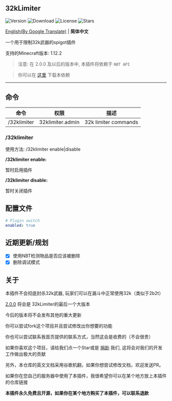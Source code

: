 32kLimiter
---
![Version](https://img.shields.io/github/v/release/GuangChen2333/32kLimiter)
![Download](https://img.shields.io/github/downloads/GuangChen2333/32kLimiter/total)
![License](https://img.shields.io/github/license/GuangChen2333/32kLimiter)
![Stars](https://img.shields.io/github/stars/GuangChen2333/32kLimiter)

[English(By Google Translate)](https://github.com/GuangChen2333/32kLimiter/blob/master/README.md) | **简体中文**

一个用于限制32k武器的spigot插件

支持的Minecraft版本: 1.12.2

> 注意: 在 2.0.0 及以后的版本中, 本插件将依赖于 `NBT API`

> 你可以在 [这里](https://www.spigotmc.org/resources/nbt-api.7939/) 下载本依赖
---

## 命令
| 命令 | 权限 | 描述 |
| --- | --- | --- |
| /32klimiter | 32klimiter.admin | 32k limiter commands |

### /32klimiter
使用方法: /32klimiter enable|disable

**/32klimiter enable:**

暂时启用插件

**/32klimiter disable:**

暂时关闭插件

## 配置文件
```yaml
# Plugin switch
enabled: true
```

## 近期更新/规划
- [x] 使用NBT检测物品是否应该被删除
- [x] 删除调试模式

## 关于
本插件不会彻底封杀32k武器, 玩家们可以在漏斗中正常使用32k（类似于2b2t）

[2.0.0](https://github.com/GuangChen2333/32kLimiter/releases/latest) 将会是 32kLimiter的最后一个大版本

今后的版本将不会发布其他的重大更新

你可以尝试fork这个项目并且尝试修改出你想要的功能

你也可以尝试联系我首页提供的联系方式，当然这会是收费的（不会很贵）

如果你喜欢这个项目，请给我们点一个Star或是 [捐助](https://afdian.net/@GuangChen2333) 我们, 这将会对我们的开发工作做出极大的贡献

另外，本仓库的英文文档采用谷歌机翻，如果你想尝试修改文档，欢迎发送PR。

如果你在您自己的服务器中使用了本插件，我很希望你可以在某个地方放上本插件的仓库链接

**本插件永久免费且开源，如果你在某个地方购买了本插件，可以联系退款**